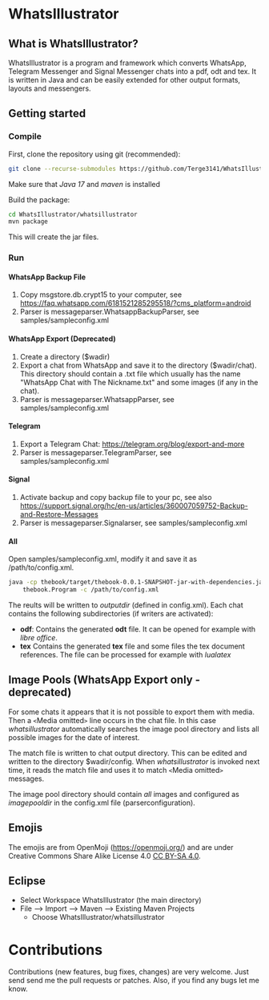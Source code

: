 # WhatsIllustrator

## What is WhatsIllustrator?
WhatsIllustrator is a program and framework which converts WhatsApp, Telegram Messenger and Signal Messenger chats into a pdf, odt and tex. It is written in Java and can be easily extended for other output formats, layouts and messengers.

## Getting started
### Compile
First, clone the repository using git (recommended):

```bash
git clone --recurse-submodules https://github.com/Terge3141/WhatsIllustrator.git
``` 

Make sure that *Java 17* and *maven* is installed

Build the package:
```bash
cd WhatsIllustrator/whatsillustrator
mvn package
```
This will create the jar files.

### Run
#### WhatsApp Backup File
1. Copy msgstore.db.crypt15 to your computer, see https://faq.whatsapp.com/6181521285295518/?cms_platform=android
2. Parser is messageparser.WhatsappBackupParser, see samples/sampleconfig.xml 
#### WhatsApp Export (Deprecated)
1. Create a directory ($wadir)
2. Export a chat from WhatsApp and save it to the directory ($wadir/chat). This directory should contain a .txt file which usually has the name "WhatsApp Chat with The Nickname.txt" and some images (if any in the chat).
3. Parser is messageparser.WhatsappParser, see samples/sampleconfig.xml 

#### Telegram
1. Export a Telegram Chat: https://telegram.org/blog/export-and-more
2. Parser is messageparser.TelegramParser, see samples/sampleconfig.xml

#### Signal
1. Activate backup and copy backup file to your pc, see also https://support.signal.org/hc/en-us/articles/360007059752-Backup-and-Restore-Messages
2. Parser is messageparser.Signalarser, see samples/sampleconfig.xml

#### All 
Open samples/sampleconfig.xml, modify it and save it as /path/to/config.xml.

```bash
java -cp thebook/target/thebook-0.0.1-SNAPSHOT-jar-with-dependencies.jar\
	thebook.Program -c /path/to/config.xml
```

The reults will be written to *outputdir* (defined in config.xml). Each chat contains the following subdirectories (if writers are activated):
* **odf**: Contains the generated **odt** file. It can be opened for example with *libre office*.
* **tex** Contains the generated **tex** file and some files the tex document references. The file can be processed for example with *lualatex*

## Image Pools (WhatsApp Export only - deprecated)
For some chats it appears that it is not possible to export them with media. Then a `<`Media omitted`>` line occurs in the chat file. In this case *whatsillustrator* automatically searches the image pool directory and lists all possible images for the date of interest.

The match file is written to chat output directory. This can be edited and written to the directory $wadir/config. When *whatsillustrator* is invoked next time, it reads the match file and uses it to match `<`Media omitted`>` messages.

The image pool directory should contain *all* images and configured as *imagepooldir* in the config.xml file (parserconfiguration).

## Emojis
The emojis are from OpenMoji (https://openmoji.org/) and are under Creative Commons Share Alike License 4.0 [CC BY-SA 4.0](https://creativecommons.org/licenses/by-sa/4.0/#).

## Eclipse
* Select Workspace WhatsIllustrator (the main directory)
* File --> Import --> Maven --> Existing Maven Projects
	* Choose WhatsIllustrator/whatsillustrator

# Contributions
Contributions (new features, bug fixes, changes) are very welcome. Just send send me the pull requests or patches. Also, if you find any bugs let me know.

